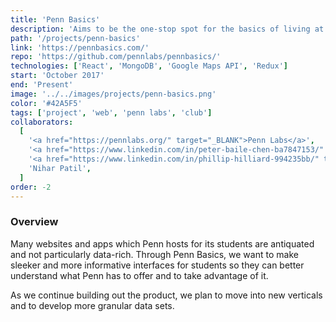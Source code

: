 ```yaml
---
title: 'Penn Basics'
description: 'Aims to be the one-stop spot for the basics of living at Penn. Aggregates essential data on study spaces, dining, laundry, and food trucks.'
path: '/projects/penn-basics'
link: 'https://pennbasics.com/'
repo: 'https://github.com/pennlabs/pennbasics/'
technologies: ['React', 'MongoDB', 'Google Maps API', 'Redux']
start: 'October 2017'
end: 'Present'
image: '../../images/projects/penn-basics.png'
color: '#42A5F5'
tags: ['project', 'web', 'penn labs', 'club']
collaborators:
  [
    '<a href="https://pennlabs.org/" target="_BLANK">Penn Labs</a>',
    '<a href="https://www.linkedin.com/in/peter-baile-chen-ba7847153/" target="_BLANK">Peter Baile Chen</a>',
    '<a href="https://www.linkedin.com/in/phillip-hilliard-994235bb/" target="_BLANK">Phillip Hilliard</a>',
    'Nihar Patil',
  ]
order: -2
---
```


### Overview

Many websites and apps which Penn hosts for its students are antiquated and not particularly data-rich. Through Penn Basics, we want to make sleeker and more informative interfaces for students so they can better understand what Penn has to offer and to take advantage of it.

As we continue building out the product, we plan to move into new verticals and to develop more granular data sets.
